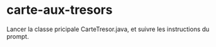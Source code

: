 # carte-aux-tresors
Lancer la classe pricipale CarteTresor.java, et suivre les instructions du prompt.
